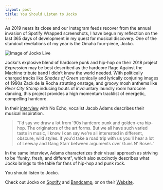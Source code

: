 ```yaml
---
layout: post
title: You Should Listen to Jocko
---
```

As 2019 nears its close and our Instagram feeds recover from the annual invasion of Spotify Wrapped screenshots, I have begun my reflection on the last 365 days of development in my quest for musical discovery. One of the standout revelations of my year is the Omaha four-piece, Jocko.

![Image of Jocko Live](https://otreinert.io/jocko1.jpg)

Jocko's explosive blend of hardcore punk and hip-hop on their 2018 project *Expression* may be best described as the hardcore Rage Against the Machine tribute band I didn’t know the world needed. With politically charged tracks like *Shades of Green* sonically and lyrically conjuring images of 1990s Zack de la Rocha strutting onstage, and groovy mosh anthems like *River City Stomp* inducing bouts of involuntary laundry room hardcore dancing, this project provides a high momentum tracklist of energetic, compelling hardcore.

In their [interview](https://www.noecho.net/features/jocko) with No Echo, vocalist Jacob Adams describes their musical inspiration.

>"I'd say we draw a lot from '90s hardcore punk and golden-era hip-hop. The originators of the art forms. But we all have such varied taste in music, I know I can say we're all interested in different, obscure, wild styles. If you'd take a road trip with us you'll hear a lot of Leeway and Gang Starr between arguments over Guns N' Roses.”

In the same interview, Adams characterizes their visual approach as striving to be “funky, fresh, and different”, which also succinctly describes what Jocko brings to the table for fans of hip-hop and punk rock.

You should listen to Jocko.

Check out Jocko on [Spotify](https://open.spotify.com/artist/3JsdvP7AV20Qv8Oqty1em5) and [Bandcamp](https://jocko.bandcamp.com/), or on their [Website](http://jockohc.com/).
